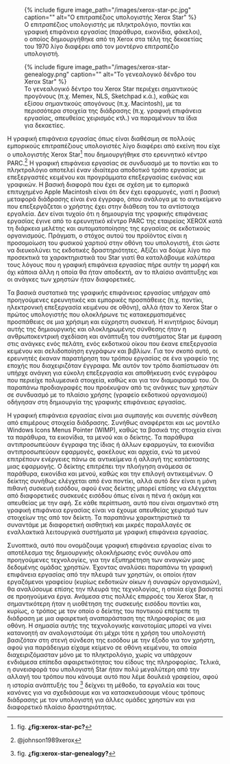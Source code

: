 <figure id="fig:xerox-star-pc">
{% include figure image_path="/images/xerox-star-pc.jpg" caption=""
alt="Ο επιτραπέζιος υπολογιστής Xerox Star" %}
<figcaption>
Ο επιτραπέζιος υπολογιστής με πληκτρολόγιο, ποντίκι και γραφική
επιφάνεια εργασίας (παράθυρα, εικονίδια, φάκελοι), ο οποίος
δημιουργήθηκε από τη Xerox στα τέλη της δεκαετίας του 1970 λίγο διαφέρει
από τον μοντέρνο επιτραπέζιο υπολογιστή.
</figcaption>
</figure>
<figure id="fig:xerox-star-genealogy">
{% include figure image_path="/images/xerox-star-genealogy.png"
caption="" alt="Το γενεαλογικό δένδρο του Xerox Star" %}
<figcaption>
Το γενεαλογικό δέντρο του Xerox Star περιέχει σημαντικούς προγόνους
(π.χ. Memex, NLS, Sketchpad κ.ά.), καθώς και εξίσου σημαντικούς
απογόνους (π.χ. Macintosh), με τα περισσότερα στοιχεία της διάδρασης
(π.χ. γραφική επιφάνεια εργασίας, απευθείας χειρισμός κτλ.) να
παραμένουν τα ίδια για δεκαετίες.
</figcaption>
</figure>

Η γραφική επιφάνεια εργασίας όπως είναι διαθέσιμη σε πολλούς εμπορικούς
επιτραπέζιους υπολογιστές λίγο διαφέρει από εκείνη που είχε ο
υπολογιστής Xerox Star[^1] που δημιουργήθηκε στο ερευνητικό κέντρο
PARC.[^2] Η γραφική επιφάνεια εργασίας σε συνδυασμό με το ποντίκι και το
πληκτρολόγιο αποτελεί έναν ιδιαίτερα αποδοτικό τρόπο εργασίας με
επεξεργαστές κειμένου και προγράμματα επεξεργασίας εικόνας και γραφικών.
Η βασική διαφορά που έχει σε σχέση με το εμπορικά επιτυχημένο Apple
Macintosh είναι ότι δεν έχει εφαρμογές, γιατί η βασική μεταφορά
διάδρασης είναι ένα έγγραφο, όπου ανάλογα με το αντικείμενο που
επεξεργάζεται ο χρήστης έχει στην διάθεση του τα αντίστοιχα εργαλεία.
Δεν είναι τυχαίο ότι η δημιουργία της γραφικής επιφάνειας εργασίας έγινε
από το ερευνητικό κέντρο PARC της εταιρείας XEROX κατά τη διάρκεια
μελέτης και αυτοματοποίησης της εργασίας σε εκδοτικούς οργανισμούς.
Πράγματι, ο στόχος αυτού του προϊόντος είναι η προσομοίωση του φυσικού
χαρτιού στην οθόνη του υπολογιστή, έτσι ώστε να διευκολύνει τις
εκδοτικές δραστηριότητες. Αξίζει να δούμε λίγο πιο προσεκτικά τα
χαρακτηριστικά του Star γιατί θα καταλάβουμε καλύτερα τους λόγους που η
γραφική επιφάνεια εργασίας πήρε αυτήν τη μορφή και όχι κάποια άλλη η
οποία θα ήταν αποδεκτή, αν το πλαίσιο ανάπτυξης και οι ανάγκες των
χρηστών ήταν διαφορετικές.

Τα βασικά συστατικά της γραφικής επιφάνειας εργασίας υπήρχαν από
προηγούμενες ερευνητικές και εμπορικές προσπάθειες (π.χ. ποντίκι,
ηλεκτρονική επεξεργασία κειμένου σε οθόνη), αλλά ήταν το Xerox Star ο
πρώτος υπολογιστής που ολοκλήρωνε τις κατακερματισμένες προσπάθειες σε
μια χρήσιμη και εύχρηστη συσκευή. Η κινητήριος δύναμη αυτής της
δημιουργικής και ολοκληρωμένης σύνθεσης ήταν η ανθρωποκεντρική σχεδίαση
και ανάπτυξη του συστήματος Star με έμφαση στις ανάγκες ενός πελάτη,
ενός εκδοτικού οίκου που έκανε επεξεργασία κειμένου και σελιδοποίηση
εγγράφων και βιβλίων. Για τον σκοπό αυτό, οι ερευνητές έκαναν παρατήρηση
του τρόπου εργασίας σε ένα γραφείο της εποχής που διαχειριζόταν έγγραφα.
Με αυτόν τον τρόπο διαπίστωσαν ότι υπήρχε ανάγκη για εύκολη επεξεργασία
και αποθήκευση ενός εγγράφου που περιείχε πολυμεσικά στοιχεία, καθώς και
για τον διαμοιρασμό του. Οι παραπάνω προδιαγραφές που προέκυψαν από τις
ανάγκες των χρηστών σε συνδυασμό με το πλαίσιο χρήσης (γραφείο εκδοτικού
οργανισμού) οδήγησαν στη δημιουργία της γραφικής επιφάνειας εργασίας.

Η γραφική επιφάνεια εργασίας είναι μια συμπαγής και συνεπής σύνθεση από
επιμέρους στοιχεία διάδρασης. Συνήθως αναφέρεται και ως μοντέλο Windows
Icons Menus Pointer (WIMP), καθώς τα βασικά της στοιχεία είναι τα
παράθυρα, τα εικονίδια, τα μενού και ο δείκτης. Τα παράθυρα
αντιπροσωπεύουν έγγραφα της ίδιας ή άλλων εφαρμογών, τα εικονίδια
αντιπροσωπεύουν εφαρμογές, φακέλους και αρχεία, ενώ τα μενού επιτρέπουν
ενέργειες πάνω σε αντικείμενα ή αλλαγή της κατάστασης μιας εφαρμογής. Ο
δείκτης επιτρέπει την πλοήγηση ανάμεσα σε παράθυρα, εικονίδια και μενού,
καθώς και την επιλογή αντικειμένων. Ο δείκτης συνήθως ελέγχεται από ένα
ποντίκι, αλλά αυτό δεν είναι η μόνη πιθανή συσκευή εισόδου, αφού ένας
δείκτης μπορεί επίσης να ελέγχεται από διαφορετικές συσκευές εισόδου
όπως είναι η πένα ή ακόμη και απευθείας με την αφή. Σε κάθε περίπτωση,
αυτό που είναι σημαντικό στη γραφική επιφάνεια εργασίας είναι να έχουμε
απευθείας χειρισμό των στοιχείων της από τον δείκτη. Τα παραπάνω
χαρακτηριστικά τα συναντάμε με διαφορετική αισθητική και μικρές
παραλλαγές σε εναλλακτικά λειτουργικά συστήματα με γραφική επιφάνεια
εργασίας.

Συνοπτικά, αυτό που ονομάζουμε γραφική επιφάνεια εργασίας είναι το
αποτέλεσμα της δημιουργικής ολοκλήρωσης ενός συνόλου από προηγούμενες
τεχνολογίες, για την εξυπηρέτηση των αναγκών μιας δεδομένης ομάδας
χρηστών. Έχοντας αναλύσει παραπάνω τη γραφική επιφάνεια εργασίας από την
πλευρά των χρηστών, οι οποίοι ήταν εργαζόμενοι γραφείου (κυρίως
εκδοτικών οίκων ή συναφών οργανισμών), θα αναλύσουμε επίσης την πλευρά
της τεχνολογίας, η οποία είχε βασιστεί σε προηγούμενα έργα. Ανάμεσα στις
πολλές επιρροές του Xerox Star, η σημαντικότερη ήταν η υιοθέτηση της
συσκευής εισόδου ποντίκι και, κυρίως, ο τρόπος με τον οποίο ο δείκτης
του ποντικιού επέτρεπε τη διάδραση με μια αφαιρετική αναπαράσταση της
πληροφορίας σε μια οθόνη. Η σημασία αυτής της τεχνολογικής καινοτομίας
μπορεί να γίνει κατανοητή αν αναλογιστούμε ότι μέχρι τότε η χρήση του
υπολογιστή βασιζόταν στη στενή σύνδεση της εισόδου με την έξοδο για τον
χρήστη, αφού για παράδειγμα είχαμε κείμενο σε οθόνη κειμένου, τα οποία
διαχειριζόμασταν μόνο με το πληκτρολόγιο, χωρίς να υπάρχουν ενδιάμεσα
επίπεδα αφαιρετικότητας του είδους της πληροφορίας. Τελικά, η συνεισφορά
του υπολογιστή Star ήταν πολύ μεγαλύτερη από την αλλαγή του τρόπου που
κάνουμε αυτό που λέμε δουλειά γραφείου, αφού η ιστορία ανάπτυξής του
[^3] δείχνει τη μέθοδο, τα εργαλεία και τους κανόνες για να σχεδιάσουμε
και να κατασκευάσουμε νέους τρόπους διάδρασης με τον υπολογιστή για
άλλες ομάδες χρηστών και για διαφορετικό πλαίσιο δραστηριότητας.

[^1]: fig. **¿fig:xerox-star-pc?**

[^2]: @johnson1989xerox

[^3]: fig. **¿fig:xerox-star-genealogy?**
